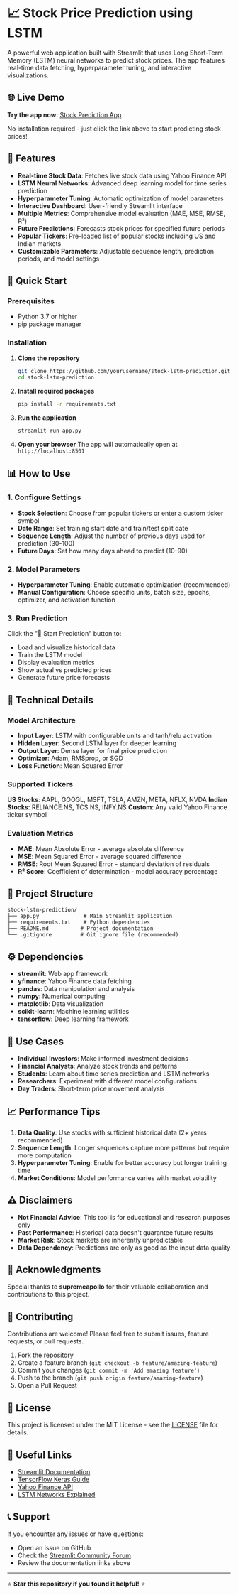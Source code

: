 # 📈 Stock Price Prediction using LSTM

A powerful web application built with Streamlit that uses Long Short-Term Memory (LSTM) neural networks to predict stock prices. The app features real-time data fetching, hyperparameter tuning, and interactive visualizations.

## 🌐 Live Demo

**Try the app now:** [Stock Prediction App](https://stock-prediction-app-using-lstm-srcekst9mu5trhppbacbck.streamlit.app/)

No installation required - just click the link above to start predicting stock prices!

## 🌟 Features

- **Real-time Stock Data**: Fetches live stock data using Yahoo Finance API
- **LSTM Neural Networks**: Advanced deep learning model for time series prediction
- **Hyperparameter Tuning**: Automatic optimization of model parameters
- **Interactive Dashboard**: User-friendly Streamlit interface
- **Multiple Metrics**: Comprehensive model evaluation (MAE, MSE, RMSE, R²)
- **Future Predictions**: Forecasts stock prices for specified future periods
- **Popular Tickers**: Pre-loaded list of popular stocks including US and Indian markets
- **Customizable Parameters**: Adjustable sequence length, prediction periods, and model settings

## 🚀 Quick Start

### Prerequisites

- Python 3.7 or higher
- pip package manager

### Installation

1. **Clone the repository**
   ```bash
   git clone https://github.com/yourusername/stock-lstm-prediction.git
   cd stock-lstm-prediction
   ```

2. **Install required packages**
   ```bash
   pip install -r requirements.txt
   ```

3. **Run the application**
   ```bash
   streamlit run app.py
   ```

4. **Open your browser**
   The app will automatically open at `http://localhost:8501`

## 📊 How to Use

### 1. Configure Settings
- **Stock Selection**: Choose from popular tickers or enter a custom ticker symbol
- **Date Range**: Set training start date and train/test split date
- **Sequence Length**: Adjust the number of previous days used for prediction (30-100)
- **Future Days**: Set how many days ahead to predict (10-90)

### 2. Model Parameters
- **Hyperparameter Tuning**: Enable automatic optimization (recommended)
- **Manual Configuration**: Choose specific units, batch size, epochs, optimizer, and activation function

### 3. Run Prediction
Click the "🚀 Start Prediction" button to:
- Load and visualize historical data
- Train the LSTM model
- Display evaluation metrics
- Show actual vs predicted prices
- Generate future price forecasts

## 🔧 Technical Details

### Model Architecture
- **Input Layer**: LSTM with configurable units and tanh/relu activation
- **Hidden Layer**: Second LSTM layer for deeper learning
- **Output Layer**: Dense layer for final price prediction
- **Optimizer**: Adam, RMSprop, or SGD
- **Loss Function**: Mean Squared Error

### Supported Tickers
**US Stocks**: AAPL, GOOGL, MSFT, TSLA, AMZN, META, NFLX, NVDA
**Indian Stocks**: RELIANCE.NS, TCS.NS, INFY.NS
**Custom**: Any valid Yahoo Finance ticker symbol

### Evaluation Metrics
- **MAE**: Mean Absolute Error - average absolute difference
- **MSE**: Mean Squared Error - average squared difference
- **RMSE**: Root Mean Squared Error - standard deviation of residuals
- **R² Score**: Coefficient of determination - model accuracy percentage

## 📁 Project Structure

```
stock-lstm-prediction/
├── app.py              # Main Streamlit application
├── requirements.txt    # Python dependencies
├── README.md          # Project documentation
└── .gitignore         # Git ignore file (recommended)
```

## ⚙️ Dependencies

- **streamlit**: Web app framework
- **yfinance**: Yahoo Finance data fetching
- **pandas**: Data manipulation and analysis
- **numpy**: Numerical computing
- **matplotlib**: Data visualization
- **scikit-learn**: Machine learning utilities
- **tensorflow**: Deep learning framework

## 🎯 Use Cases

- **Individual Investors**: Make informed investment decisions
- **Financial Analysts**: Analyze stock trends and patterns
- **Students**: Learn about time series prediction and LSTM networks
- **Researchers**: Experiment with different model configurations
- **Day Traders**: Short-term price movement analysis

## 📈 Performance Tips

1. **Data Quality**: Use stocks with sufficient historical data (2+ years recommended)
2. **Sequence Length**: Longer sequences capture more patterns but require more computation
3. **Hyperparameter Tuning**: Enable for better accuracy but longer training time
4. **Market Conditions**: Model performance varies with market volatility

## ⚠️ Disclaimers

- **Not Financial Advice**: This tool is for educational and research purposes only
- **Past Performance**: Historical data doesn't guarantee future results
- **Market Risk**: Stock markets are inherently unpredictable
- **Data Dependency**: Predictions are only as good as the input data quality

## 🙏 Acknowledgments

Special thanks to **supremeapollo** for their valuable collaboration and contributions to this project.

## 🤝 Contributing

Contributions are welcome! Please feel free to submit issues, feature requests, or pull requests.

1. Fork the repository
2. Create a feature branch (`git checkout -b feature/amazing-feature`)
3. Commit your changes (`git commit -m 'Add amazing feature'`)
4. Push to the branch (`git push origin feature/amazing-feature`)
5. Open a Pull Request

## 📝 License

This project is licensed under the MIT License - see the [LICENSE](LICENSE) file for details.

## 🔗 Useful Links

- [Streamlit Documentation](https://docs.streamlit.io/)
- [TensorFlow Keras Guide](https://www.tensorflow.org/guide/keras)
- [Yahoo Finance API](https://pypi.org/project/yfinance/)
- [LSTM Networks Explained](https://colah.github.io/posts/2015-08-Understanding-LSTMs/)

## 📞 Support

If you encounter any issues or have questions:
- Open an issue on GitHub
- Check the [Streamlit Community Forum](https://discuss.streamlit.io/)
- Review the documentation links above

---

⭐ **Star this repository if you found it helpful!** ⭐

